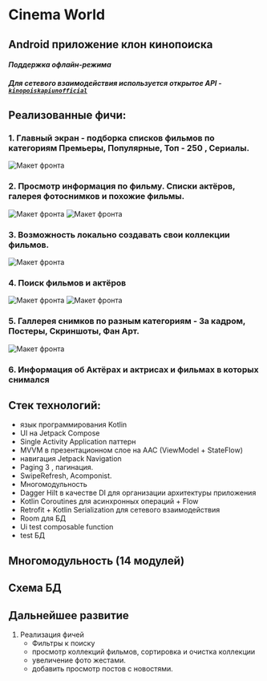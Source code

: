 # Cinema World
## Android приложение клон кинопоиска

#### _Поддержка офлайн-режима_
#### _Для сетевого взаимодействия используется открытое API  - <code>[kinopoiskapiunofficial](https://kinopoiskapiunofficial.tech/)</code>_

## Реализованные фичи:
### 1. Главный экран - подборка списков фильмов по категориям Премьеры, Популярные, Топ - 250 , Сериалы. 

![Макет фронта](imgs/mainScreen.jpg)


### 2. Просмотр информация по фильму. Списки актёров, галерея фотоснимков и похожие фильмы.

![Макет фронта](imgs/detail1.jpg)  ![Макет фронта](imgs/detail2.jpg)


### 3. Возможность локально создавать свои коллекции фильмов. 

![Макет фронта](imgs/collections.jpg)

### 4. Поиск фильмов и актёров 

![Макет фронта](imgs/searchActor.jpg)  ![Макет фронта](imgs/searchMovie.jpg) 


### 5. Галлерея снимков по разным категориям  - За кадром, Постеры, Скриншоты, Фан Арт.

![Макет фронта](imgs/galery.jpg)

### 6. Информация об Актёрах и актрисах и фильмах в которых снимался

## Стек технологий:
- язык программирования Kotlin
- UI на Jetpack Compose 
- Single Activity Application паттерн
- MVVM в презентационном слое на AAC (ViewModel + StateFlow)
- навигация Jetpack Navigation
- Paging 3 , пагинация.
- SwipeRefresh, Acomponist.
- Многомодульность
- Dagger Hilt в качестве DI для организации архитектуры приложения
- Kotlin Coroutines для асинхронных операций + Flow
- Retrofit + Kotlin Serialization для сетевого взаимодействия
- Room для БД
- Ui test composable function
- test БД

## Многомодульность (14 модулей)

## Схема БД

## Дальнейшее развитие
1) Реализация фичей
    - Фильтры к поиску
    - просмотр коллекций фильмов, сортировка и очистка коллекции
    - увеличение фото жестами. 
    - добавить просмотр постов с новостями.
